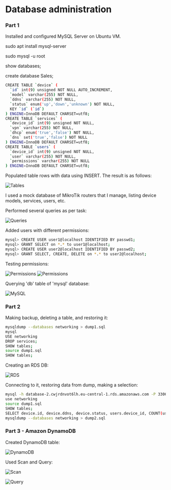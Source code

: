 # Database administration
### Part 1 

Installed and configured MySQL Server on Ubuntu VM. 

  sudo apt install mysql-server

  sudo mysql -u root 

  show databases;

  create database Sales;




```sh
CREATE TABLE `device` (
  `id` int(9) unsigned NOT NULL AUTO_INCREMENT,
  `model` varchar(255) NOT NULL,
  `ddns` varchar(255) NOT NULL,
  `status` enum('up','down','unknown') NOT NULL,
  KEY `id` (`id`)
) ENGINE=InnoDB DEFAULT CHARSET=utf8;
CREATE TABLE `services` (
  `device_id` int(9) unsigned NOT NULL,
  `vpn` varchar(255) NOT NULL,
  `dhcp` enum('true','false') NOT NULL,
  `dns` set('true','false') NOT NULL
) ENGINE=InnoDB DEFAULT CHARSET=utf8;
CREATE TABLE `users` (
  `device_id` int(9) unsigned NOT NULL,
  `user` varchar(255) NOT NULL,
  `permissions` varchar(255) NOT NULL
) ENGINE=InnoDB DEFAULT CHARSET=utf8;
```

Populated table rows with data using INSERT. The result is as follows:

![Tables](./images/tables.png "Tables")

I used a mock database of MikroTik routers that I manage, listing device models, services, users, etc.

Performed several queries as per task:

![Queries](./images/queries.png "Queries")

Added users with different permissions:

```sh
mysql> CREATE USER user1@localhost IDENTIFIED BY passwd1;
mysql> GRANT SELECT on *.* to user1@localhost;
mysql> CREATE USER user2@localhost IDENTIFIED BY passwd2;
mysql> GRANT SELECT, CREATE, DELETE on *.* to user2@localhost;
```

Testing permissions:

![Permissions](./images/user1.png "Permissions for user1")
![Permissions](./images/user2.png "Permissions for user2")

Querying 'db' table of 'mysql' database:

![MySQL](./images/query_db.png "DB table query")

### Part 2

Making backup, deleting a table, and restoring it:

```sh
mysqldump --databases networking > dump1.sql
mysql
USE networking
DROP services;
SHOW tables;
source dump1.sql
SHOW tables;
```

Creating an RDS DB:

![RDS](./images/rds.png "RDS DB")

Connecting to it, restoring data from dump, making a selection:

```sh
mysql -h database-2.cwjrdnvot6lh.eu-central-1.rds.amazonaws.com -P 3306 -u dbadmin -p
use networking
source dump1.sql
SHOW tables;
SELECT device.id, device.ddns, device.status, users.device_id, COUNT(users.user) FROM device, users WHERE device.id = users.device_id GROUP BY users.device_id ORDER BY device.id;
mysqldump --databases networking > dump2.sql
```

### Part 3 - Amazon DynamoDB

Created DynamoDB table:

![DynamoDB](./images/dynamodb.png "DynamoDB")

Used Scan and Query:

![Scan](./images/scan.png "DynamoDB Scan")

![Query](./images/dynamoquery.png "DynamoDB Query")
